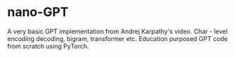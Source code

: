 # nano-GPT
A very basic GPT implementation from Andrej Karpathy's video.
Char - level encoding decoding, bigram, transformer etc.
Education purposed GPT code from scratch using PyTorch.
